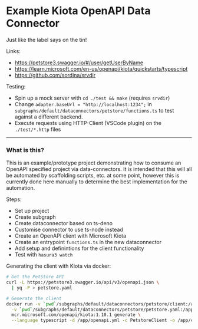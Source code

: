# Example Kiota OpenAPI Data Connector

Just like the label says on the tin!

Links:

* https://petstore3.swagger.io/#/user/getUserByName
* https://learn.microsoft.com/en-us/openapi/kiota/quickstarts/typescript
* https://github.com/sordina/srvdir

Testing:

* Spin up a mock server with `cd ./test && make` (requires `srvdir`)
* Change `adapter.baseUrl = "http://localhost:1234";` in `subgraphs/default/dataconnectors/petstore/functions.ts` to test against a different backend.
* Execute requests using HTTP-Client (VSCode plugin) on the `./test/*.http` files

---

### What is this?

This is an example/prototype project demonstrating how to consume an OpenAPI specified project via data-connectors. It is intended that this will all be automated by scaffolding scripts, etc. at some point, however this is currently done here manually to determine the best implementation for the automation.

Steps:

* Set up project
* Create subgraph
* Create dataconnector based on ts-deno
* Customise connector to use ts-node instead
* Create an OpenAPI client with Microsoft Kiota
* Create an entrypoint `functions.ts` in the new dataconnector
* Add setup and definintions for the client functionality
* Test with `hasura3 watch`

Generating the client with Kiota via docker:

```sh
# Get the PetStore API
curl -L https://petstore3.swagger.io/api/v3/openapi.json \
  | yq -P > petstore.yaml

# Generate the client
docker run -v `pwd`/subgraphs/default/dataconnectors/petstore/client:/app/client \
  -v `pwd`/subgraphs/default/dataconnectors/petstore/petstore.yaml:/app/openapi.yml \
  mcr.microsoft.com/openapi/kiota:1.10.1 generate \
  --language typescript -d /app/openapi.yml -c PetstoreClient -o /app/client
```